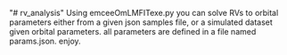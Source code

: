 "# rv_analysis" 
Using emceeOmLMFITexe.py you can solve RVs to orbital parameters either from a given json samples file, or a simulated dataset given orbital parameters.
all parameters are defined in a file named params.json.
enjoy.
